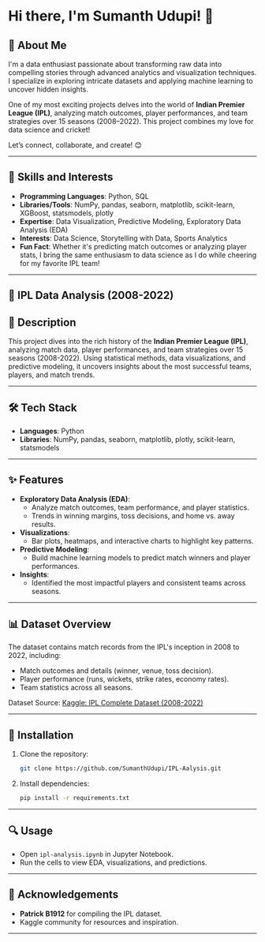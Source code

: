# Hi there, I'm Sumanth Udupi! 👋  

## 🌟 About Me  
I'm a data enthusiast passionate about transforming raw data into compelling stories through advanced analytics and visualization techniques. I specialize in exploring intricate datasets and applying machine learning to uncover hidden insights.  

One of my most exciting projects delves into the world of **Indian Premier League (IPL)**, analyzing match outcomes, player performances, and team strategies over 15 seasons (2008–2022). This project combines my love for data science and cricket!  

Let’s connect, collaborate, and create! 😊  

---

## 🌟 Skills and Interests  
- **Programming Languages**: Python, SQL  
- **Libraries/Tools**: NumPy, pandas, seaborn, matplotlib, scikit-learn, XGBoost, statsmodels, plotly  
- **Expertise**: Data Visualization, Predictive Modeling, Exploratory Data Analysis (EDA)  
- **Interests**: Data Science, Storytelling with Data, Sports Analytics  
- **Fun Fact**: Whether it's predicting match outcomes or analyzing player stats, I bring the same enthusiasm to data science as I do while cheering for my favorite IPL team!  

---

## 🏏 IPL Data Analysis (2008-2022)

## 📖 Description  
This project dives into the rich history of the **Indian Premier League (IPL)**, analyzing match data, player performances, and team strategies over 15 seasons (2008-2022). Using statistical methods, data visualizations, and predictive modeling, it uncovers insights about the most successful teams, players, and match trends.

---

## 🛠 Tech Stack  
- **Languages**: Python  
- **Libraries**: NumPy, pandas, seaborn, matplotlib, plotly, scikit-learn, statsmodels  

---

## ✨ Features  
- **Exploratory Data Analysis (EDA)**:  
  - Analyze match outcomes, team performance, and player statistics.  
  - Trends in winning margins, toss decisions, and home vs. away results.  
- **Visualizations**:  
  - Bar plots, heatmaps, and interactive charts to highlight key patterns.  
- **Predictive Modeling**:  
  - Build machine learning models to predict match winners and player performances.  
- **Insights**:  
  - Identified the most impactful players and consistent teams across seasons.

---

## 📊 Dataset Overview  
The dataset contains match records from the IPL's inception in 2008 to 2022, including:  
- Match outcomes and details (winner, venue, toss decision).  
- Player performance (runs, wickets, strike rates, economy rates).  
- Team statistics across all seasons.  

Dataset Source: [Kaggle: IPL Complete Dataset (2008-2022)](https://www.kaggle.com/datasets/patrickb1912/ipl-complete-dataset-20082022/data)

---

## 🚀 Installation  
1. Clone the repository:  
   ```bash
   git clone https://github.com/SumanthUdupi/IPL-Aalysis.git
   ```  
2. Install dependencies:  
   ```bash
   pip install -r requirements.txt
   ```  

---

## 🔍 Usage  
- Open `ipl-analysis.ipynb` in Jupyter Notebook.  
- Run the cells to view EDA, visualizations, and predictions.  

---

## 🙏 Acknowledgements  
- **Patrick B1912** for compiling the IPL dataset.  
- Kaggle community for resources and inspiration.  

---
